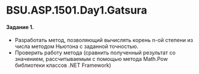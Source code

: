 # BSU.ASP.1501.Day1.Gatsura

#### Задание 1.
  * Разработать метод, позволяющий вычислять корень n-ой степени из числа методом Ньютона с заданной точностью.
  * Проверить работу метода (сравнить полученный результат со значением, рассчитываемым с помощью метода Math.Pow библиотеки классов .NET Framework)
